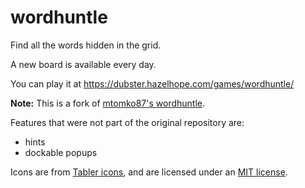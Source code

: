 # wordhuntle
Find all the words hidden in the grid.

A new board is available every day.

You can play it at https://dubster.hazelhope.com/games/wordhuntle/


**Note:** This is a fork of [mtomko87's wordhuntle](https://github.com/mtomko87/wordhuntle).

Features that were not part of the original repository are:
 - hints
 - dockable popups

Icons are from [Tabler icons](https://tabler.io/icons), and are licensed under an [MIT license](https://github.com/tabler/tabler-icons/blob/main/LICENSE).